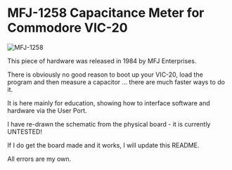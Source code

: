 # MFJ-1258 Capacitance Meter for Commodore VIC-20

![MFJ-1258](Photos/MFJ-1258_PCB1.jpg)

This piece of hardware was released in 1984 by MFJ Enterprises.<br>

There is obviously no good reason to boot up your VIC-20, load the program and then measure a
capacitor ... there are much faster ways to do it.<br>

It is here mainly for education, showing how to interface software and hardware via the User Port.<br>

I have re-drawn the schematic from the physical board - it is currently UNTESTED!<br>

If I do get the board made and it works, I will update this README.<br>

All errors are my own.<br>